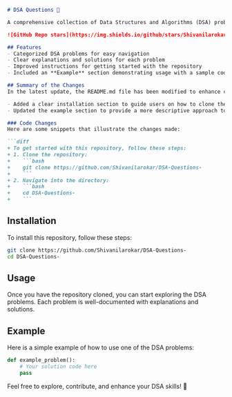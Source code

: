 ```markdown
# DSA Questions 🤖

A comprehensive collection of Data Structures and Algorithms (DSA) problems to help developers and learners practice and enhance their coding skills through a variety of algorithmic challenges.

![GitHub Repo stars](https://img.shields.io/github/stars/Shivanilarokar/DSA-Questions-) ![GitHub forks](https://img.shields.io/github/forks/Shivanilarokar/DSA-Questions-) ![GitHub issues](https://img.shields.io/github/issues/Shivanilarokar/DSA-Questions-)

## Features
- Categorized DSA problems for easy navigation
- Clear explanations and solutions for each problem
- Improved instructions for getting started with the repository
- Included an **Example** section demonstrating usage with a sample code snippet

## Summary of the Changes
In the latest update, the README.md file has been modified to enhance clarity and usability. Here are the key changes made:

- Added a clear installation section to guide users on how to clone the repository and navigate into it.
- Updated the example section to provide a more descriptive approach to solving DSA problems.

### Code Changes
Here are some snippets that illustrate the changes made:

```diff
+ To get started with this repository, follow these steps:
+ 1. Clone the repository:
+    ```bash
+    git clone https://github.com/Shivanilarokar/DSA-Questions-
+    ```
+ 2. Navigate into the directory:
+    ```bash
+    cd DSA-Questions-
+    ```
```

## Installation
To install this repository, follow these steps:

```bash
git clone https://github.com/Shivanilarokar/DSA-Questions-
cd DSA-Questions-
```

## Usage
Once you have the repository cloned, you can start exploring the DSA problems. Each problem is well-documented with explanations and solutions.

## Example
Here is a simple example of how to use one of the DSA problems:

```python
def example_problem():
    # Your solution code here
    pass
```

Feel free to explore, contribute, and enhance your DSA skills! 🚀
```